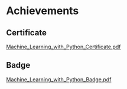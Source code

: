 

# Achievements
## Certificate
[Machine_Learning_with_Python_Certificate.pdf](https://prod-files-secure.s3.us-west-2.amazonaws.com/03e82b26-cccb-4906-bb56-adabcbdc0655/0f35a87e-0c16-48ac-af62-4e4cc34c6a19/Machine_Learning_with_Python_Certificate.pdf?X-Amz-Algorithm=AWS4-HMAC-SHA256&X-Amz-Content-Sha256=UNSIGNED-PAYLOAD&X-Amz-Credential=ASIAZI2LB4663YLOZFYN%2F20250206%2Fus-west-2%2Fs3%2Faws4_request&X-Amz-Date=20250206T231608Z&X-Amz-Expires=3600&X-Amz-Security-Token=IQoJb3JpZ2luX2VjEE8aCXVzLXdlc3QtMiJHMEUCIDPazmNW73Qu03xEXMPXS8R%2BJkIBsuOuQ9f14owkxrn4AiEAifoSbZq2Kye6Ewnd4K1Zwu8sOvXtbP42tw7SixJFWgQq%2FwMIaBAAGgw2Mzc0MjMxODM4MDUiDNLhosr%2FrHqIxyxd5ircAxgAPTZWT6rCCAHgoIimRx9xdkAyAM8WytgOjkL0ZT7tZesdcHzli9OA2h1rpU5pUSJxnF1U0cSjRxTNVETJVoaVB2W7YWKA5M3Rl3uCJer61rTx2r7otarowKylxW5kj4R%2BnKc%2BErofygf3Jg1imnmJcvO3IuAfEiGOvEa37zVtczE%2BbWHGS8sarXWwM6AAI2cez15pvoloGMOnvScXczFU2sZVkNsjAicEQ20kfmnOXo8C%2FNNmWg99uDNNYNu5esGkp%2B5mqgxrhJOg%2FcfsAG2HLusII6GxmmET0xMhqZJIFzOokZwHQ%2B8%2FZC4lC%2BF0OwvYRHlyrq37a5owGuyT83HyYXmlbUokHp%2FmShn6D9nu326GRDTpppdcJxnU%2FTqiI22nBnTKeP6jjIYWW%2F%2BiQj7SeM10v1hgHsTr%2FcRn61%2B06KHhwbnTOeZYwtci%2BNvKc%2FJU6ynefQEBeS6%2BAfx36NWfxcXqF1FE%2FHL1O5JzKChEBziv2tSwbyCeQ6Hj6wRfIf7gIJ162MyZ%2FWTBXmNCGxXXl13f1jah3na7VgTSPaZckvOi0f5uxMO0vVbsGxwJsjsioG%2Btup7h%2BVK9efZIzbDJ%2B20jKlIlSichEilDXCu%2FovPwUe6i2dRQK05aMMX9lL0GOqUBOnVV6rZpl8khNki0kLUBKxjMsUHdKPMChjzgb8VNgLRjm74LR0CehYcpgbCGLEiAg1JWeJBCkfm3wYrMhHcXvjSzGPq2L8AFFvhN0grFshyHJsFS1BJZGlfRv6B%2FtVaVARUvnfpEFQYv1DwS%2BjDn08xTTcfuCQN2hS%2BT%2FjVF5GNjW%2B7s5QW3rdCJODT7zhC0FPMV%2BAYzXU3cQ5%2F0%2FOkWi9R5mD0r&X-Amz-Signature=365650d195772d3d49703aa84fa2ee0625c2968c43aa9e3737405e7a0c998fa2&X-Amz-SignedHeaders=host&x-id=GetObject)
## Badge
[Machine_Learning_with_Python_Badge.pdf](https://prod-files-secure.s3.us-west-2.amazonaws.com/03e82b26-cccb-4906-bb56-adabcbdc0655/ff622a22-73d6-44e3-9c7b-e89a8e61b7aa/Machine_Learning_with_Python_Badge.pdf?X-Amz-Algorithm=AWS4-HMAC-SHA256&X-Amz-Content-Sha256=UNSIGNED-PAYLOAD&X-Amz-Credential=ASIAZI2LB4663YLOZFYN%2F20250206%2Fus-west-2%2Fs3%2Faws4_request&X-Amz-Date=20250206T231608Z&X-Amz-Expires=3600&X-Amz-Security-Token=IQoJb3JpZ2luX2VjEE8aCXVzLXdlc3QtMiJHMEUCIDPazmNW73Qu03xEXMPXS8R%2BJkIBsuOuQ9f14owkxrn4AiEAifoSbZq2Kye6Ewnd4K1Zwu8sOvXtbP42tw7SixJFWgQq%2FwMIaBAAGgw2Mzc0MjMxODM4MDUiDNLhosr%2FrHqIxyxd5ircAxgAPTZWT6rCCAHgoIimRx9xdkAyAM8WytgOjkL0ZT7tZesdcHzli9OA2h1rpU5pUSJxnF1U0cSjRxTNVETJVoaVB2W7YWKA5M3Rl3uCJer61rTx2r7otarowKylxW5kj4R%2BnKc%2BErofygf3Jg1imnmJcvO3IuAfEiGOvEa37zVtczE%2BbWHGS8sarXWwM6AAI2cez15pvoloGMOnvScXczFU2sZVkNsjAicEQ20kfmnOXo8C%2FNNmWg99uDNNYNu5esGkp%2B5mqgxrhJOg%2FcfsAG2HLusII6GxmmET0xMhqZJIFzOokZwHQ%2B8%2FZC4lC%2BF0OwvYRHlyrq37a5owGuyT83HyYXmlbUokHp%2FmShn6D9nu326GRDTpppdcJxnU%2FTqiI22nBnTKeP6jjIYWW%2F%2BiQj7SeM10v1hgHsTr%2FcRn61%2B06KHhwbnTOeZYwtci%2BNvKc%2FJU6ynefQEBeS6%2BAfx36NWfxcXqF1FE%2FHL1O5JzKChEBziv2tSwbyCeQ6Hj6wRfIf7gIJ162MyZ%2FWTBXmNCGxXXl13f1jah3na7VgTSPaZckvOi0f5uxMO0vVbsGxwJsjsioG%2Btup7h%2BVK9efZIzbDJ%2B20jKlIlSichEilDXCu%2FovPwUe6i2dRQK05aMMX9lL0GOqUBOnVV6rZpl8khNki0kLUBKxjMsUHdKPMChjzgb8VNgLRjm74LR0CehYcpgbCGLEiAg1JWeJBCkfm3wYrMhHcXvjSzGPq2L8AFFvhN0grFshyHJsFS1BJZGlfRv6B%2FtVaVARUvnfpEFQYv1DwS%2BjDn08xTTcfuCQN2hS%2BT%2FjVF5GNjW%2B7s5QW3rdCJODT7zhC0FPMV%2BAYzXU3cQ5%2F0%2FOkWi9R5mD0r&X-Amz-Signature=e3b68380c4be1718a0d8ca573b711840364e6957b428d416f0b8a54a969ec0f3&X-Amz-SignedHeaders=host&x-id=GetObject)